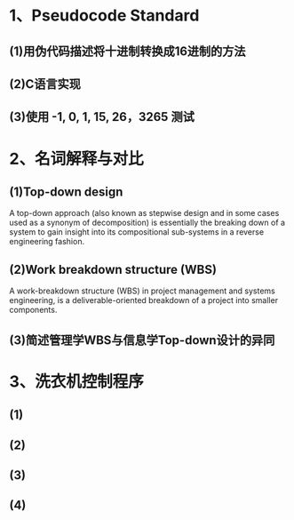 # 1、Pseudocode Standard
## (1)用伪代码描述将十进制转换成16进制的方法

## (2)C语言实现

## (3)使用 -1, 0, 1, 15, 26，3265 测试

# 2、名词解释与对比
## (1)Top-down design
A top-down approach (also known as stepwise design and in some cases used as a synonym of decomposition) is essentially the breaking down of a system to gain insight into its compositional sub-systems in a reverse engineering fashion.
## (2)Work breakdown structure (WBS)
A work-breakdown structure (WBS) in project management and systems engineering, is a deliverable-oriented breakdown of a project into smaller components. 
## (3)简述管理学WBS与信息学Top-down设计的异同

# 3、洗衣机控制程序
## (1)

## (2)

## (3)

## (4)
